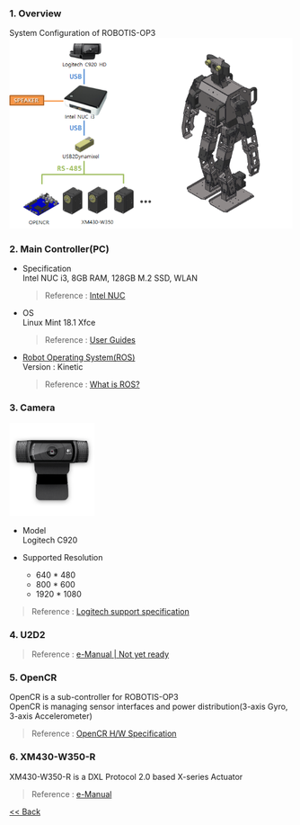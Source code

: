 ### 1. Overview
System Configuration of ROBOTIS-OP3  
<img src="https://github.com/ROBOTIS-GIT/ROBOTIS-Documents/blob/master/wiki-images/ROBOTIS-OP3/op3_system_configuration.png?raw=true" height="30%"/>

### 2. Main Controller(PC)
 - Specification  
  Intel NUC i3, 8GB RAM, 128GB M.2 SSD, WLAN  
   > Reference : [Intel NUC](https://www.intel.com/content/www/us/en/products/boards-kits/nuc/kits.html)  

 - OS  
   Linux Mint 18.1 Xfce
   > Reference : [User Guides](https://www.linuxmint.com/documentation.php)  

 - [Robot Operating System(ROS)](OP3-Robot-Operating-System)  
   Version :  Kinetic  
   > Reference : [What is ROS?](http://www.ros.org/about-ros/)


### 3. Camera

<img src="https://github.com/ROBOTIS-GIT/ROBOTIS-Documents/blob/master/wiki-images/ROBOTIS-OP3/hd-pro-webcam-c920-feature-image.png?raw=true" align="bottom" width="30%"/>   

  * Model  
    Logitech C920

  * Supported Resolution
    - 640 * 480  
    - 800 * 600  
    - 1920 * 1080  


  > Reference : [Logitech support specification](http://support.logitech.com/en_ca/product/hd-pro-webcam-c920/specs)  


### 4. U2D2  
  > Reference : [e-Manual | Not yet ready]()  


### 5. OpenCR  
  OpenCR is a sub-controller for ROBOTIS-OP3  
  OpenCR is managing sensor interfaces and power distribution(3-axis Gyro, 3-axis Accelerometer)
  > Reference : [OpenCR H/W Specification](https://github.com/ROBOTIS-GIT/OpenCR/wiki/Hardware_Specification)  


### 6. XM430-W350-R  
  XM430-W350-R is a DXL Protocol 2.0 based X-series Actuator  
  > Reference : [e-Manual](http://support.robotis.com/en/techsupport_eng.htm#product/actuator/dynamixel_x/xm_series/xm430-w350.htm)  


[&lt;&lt; Back](OP3-User's-Guide.md)
